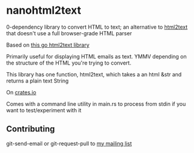 nanohtml2text
=============

0-dependency library to convert HTML to text; an alternative to
[html2text](https://crates.io/crates/html2text) that doesn't use a full
browser-grade HTML parser

Based on [this go html2text library](https://github.com/k3a/html2text)

Primarily useful for displaying HTML emails as text. YMMV depending on the
structure of the HTML you're trying to convert. 

This library has one function, html2text, which takes a an html &str and
returns a plain text String

On [crates.io](https://crates.io/crates/nanohtml2text)

Comes with a command line utility in main.rs to process from stdin if you want
to test/experiment with it

Contributing
------------
git-send-email or git-request-pull to [my mailing list](https://lists.sr.ht/~aw/patches)
